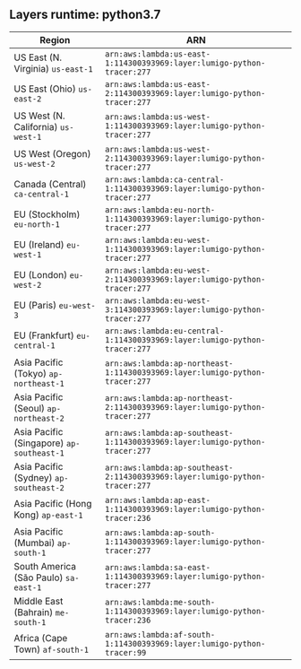 Layers runtime: python3.7
----
| Region | ARN |
| --- | --- |
|US East (N. Virginia)  `us-east-1`|`arn:aws:lambda:us-east-1:114300393969:layer:lumigo-python-tracer:277`|
|US East (Ohio)  `us-east-2`|`arn:aws:lambda:us-east-2:114300393969:layer:lumigo-python-tracer:277`|
|US West (N. California)  `us-west-1`|`arn:aws:lambda:us-west-1:114300393969:layer:lumigo-python-tracer:277`|
|US West (Oregon)  `us-west-2`|`arn:aws:lambda:us-west-2:114300393969:layer:lumigo-python-tracer:277`|
|Canada (Central)  `ca-central-1`|`arn:aws:lambda:ca-central-1:114300393969:layer:lumigo-python-tracer:277`|
|EU (Stockholm)  `eu-north-1`|`arn:aws:lambda:eu-north-1:114300393969:layer:lumigo-python-tracer:277`|
|EU (Ireland)  `eu-west-1`|`arn:aws:lambda:eu-west-1:114300393969:layer:lumigo-python-tracer:277`|
|EU (London)  `eu-west-2`|`arn:aws:lambda:eu-west-2:114300393969:layer:lumigo-python-tracer:277`|
|EU (Paris)  `eu-west-3`|`arn:aws:lambda:eu-west-3:114300393969:layer:lumigo-python-tracer:277`|
|EU (Frankfurt)  `eu-central-1`|`arn:aws:lambda:eu-central-1:114300393969:layer:lumigo-python-tracer:277`|
|Asia Pacific (Tokyo)  `ap-northeast-1`|`arn:aws:lambda:ap-northeast-1:114300393969:layer:lumigo-python-tracer:277`|
|Asia Pacific (Seoul)  `ap-northeast-2`|`arn:aws:lambda:ap-northeast-2:114300393969:layer:lumigo-python-tracer:277`|
|Asia Pacific (Singapore)  `ap-southeast-1`|`arn:aws:lambda:ap-southeast-1:114300393969:layer:lumigo-python-tracer:277`|
|Asia Pacific (Sydney)  `ap-southeast-2`|`arn:aws:lambda:ap-southeast-2:114300393969:layer:lumigo-python-tracer:277`|
|Asia Pacific (Hong Kong)  `ap-east-1`|`arn:aws:lambda:ap-east-1:114300393969:layer:lumigo-python-tracer:236`|
|Asia Pacific (Mumbai)  `ap-south-1`|`arn:aws:lambda:ap-south-1:114300393969:layer:lumigo-python-tracer:277`|
|South America (São Paulo)  `sa-east-1`|`arn:aws:lambda:sa-east-1:114300393969:layer:lumigo-python-tracer:277`|
|Middle East (Bahrain)  `me-south-1`|`arn:aws:lambda:me-south-1:114300393969:layer:lumigo-python-tracer:236`|
|Africa (Cape Town)  `af-south-1`|`arn:aws:lambda:af-south-1:114300393969:layer:lumigo-python-tracer:99`|
